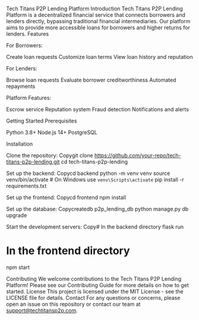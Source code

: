 Tech Titans P2P Lending Platform
Introduction
Tech Titans P2P Lending Platform is a decentralized financial service that connects borrowers and lenders directly, bypassing traditional financial intermediaries. Our platform aims to provide more accessible loans for borrowers and higher returns for lenders.
Features

For Borrowers:

Create loan requests
Customize loan terms
View loan history and reputation


For Lenders:

Browse loan requests
Evaluate borrower creditworthiness
Automated repayments


Platform Features:

Escrow service
Reputation system
Fraud detection
Notifications and alerts



Getting Started
Prerequisites

Python 3.8+
Node.js 14+
PostgreSQL

Installation

Clone the repository:
Copygit clone https://github.com/your-repo/tech-titans-p2p-lending.git
cd tech-titans-p2p-lending

Set up the backend:
Copycd backend
python -m venv venv
source venv/bin/activate  # On Windows use `venv\Scripts\activate`
pip install -r requirements.txt

Set up the frontend:
Copycd frontend
npm install

Set up the database:
Copycreatedb p2p_lending_db
python manage.py db upgrade

Start the development servers:
Copy# In the backend directory
flask run

# In the frontend directory
npm start


Contributing
We welcome contributions to the Tech Titans P2P Lending Platform! Please see our Contributing Guide for more details on how to get started.
License
This project is licensed under the MIT License - see the LICENSE file for details.
Contact
For any questions or concerns, please open an issue on this repository or contact our team at support@techtitansp2p.com.
